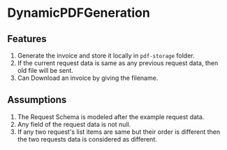 # DynamicPDFGeneration

**Features**
---
1. Generate the invoice and store it locally in `pdf-storage` folder.
2. If the current request data is same as any previous request data, then old file will be sent.
3. Can Download an invoice by giving the filename. 

**Assumptions**
---
1. The Request Schema is modeled after the example request data.
2. Any field of the request data is not null.
3. If any two request's list items are same but their order is different then the two requests data is considered as different.


